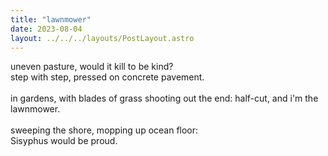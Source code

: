 ```yaml
---
title: "lawnmower"
date: 2023-08-04
layout: ../../../layouts/PostLayout.astro
---
```


uneven pasture, would it kill to be kind?  
step with step, pressed on concrete pavement.  
<br>
in gardens, with blades of grass shooting out the end: half-cut, and i'm the lawnmower.  
<br>
sweeping the shore, mopping up ocean floor:  
Sisyphus would be proud.
